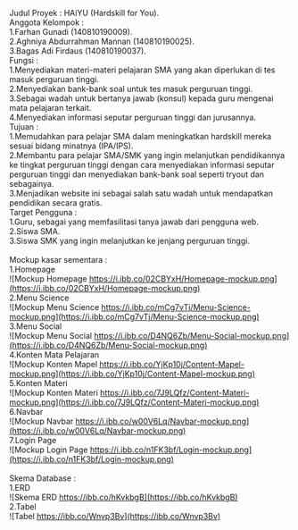 Judul Proyek : HAiYU (Hardskill for You).  
Anggota Kelompok :  
1.Farhan Gunadi (140810190009).  
2.Aghniya Abdurrahman Mannan (140810190025).  
3.Bagas Adi Firdaus (140810190037).  
Fungsi :  
1.Menyediakan materi-materi pelajaran SMA yang akan diperlukan di tes masuk perguruan tinggi.  
2.Menyediakan bank-bank soal untuk tes masuk perguruan tinggi.  
3.Sebagai wadah untuk bertanya jawab (konsul) kepada guru mengenai mata pelajaran terkait.  
4.Menyediakan informasi seputar perguruan tinggi dan jurusannya.  
Tujuan :  
1.Memudahkan para pelajar SMA dalam meningkatkan hardskill mereka sesuai bidang minatnya (IPA/IPS).   
2.Membantu para pelajar SMA/SMK yang ingin melanjutkan pendidikannya ke tingkat perguruan tinggi dengan cara menyediakan informasi seputar perguruan tinggi dan menyediakan bank-bank soal seperti tryout dan sebagainya.  
3.Menjadikan website ini sebagai salah satu wadah untuk mendapatkan pendidikan secara gratis.  
Target Pengguna :  
1.Guru, sebagai yang memfasilitasi tanya jawab dari pengguna web.  
2.Siswa SMA.   
3.Siswa SMK yang ingin melanjutkan ke jenjang perguruan tinggi.    
<br>
Mockup kasar sementara :  
1.Homepage  
![Mockup Homepage https://i.ibb.co/02CBYxH/Homepage-mockup.png](https://i.ibb.co/02CBYxH/Homepage-mockup.png)  
2.Menu Science  
![Mockup Menu Science https://i.ibb.co/mCg7vTj/Menu-Science-mockup.png](https://i.ibb.co/mCg7vTj/Menu-Science-mockup.png)  
3.Menu Social  
![Mockup Menu Social https://i.ibb.co/D4NQ6Zb/Menu-Social-mockup.png](https://i.ibb.co/D4NQ6Zb/Menu-Social-mockup.png)  
4.Konten Mata Pelajaran  
![Mockup Konten Mapel https://i.ibb.co/YjKp10j/Content-Mapel-mockup.png](https://i.ibb.co/YjKp10j/Content-Mapel-mockup.png)  
5.Konten Materi  
![Mockup Konten Materi https://i.ibb.co/7J9LQfz/Content-Materi-mockup.png](https://i.ibb.co/7J9LQfz/Content-Materi-mockup.png)  
6.Navbar  
![Mockup Navbar https://i.ibb.co/w00V6Lq/Navbar-mockup.png](https://i.ibb.co/w00V6Lq/Navbar-mockup.png)  
7.Login Page  
![Mockup Login Page https://i.ibb.co/n1FK3bf/Login-mockup.png](https://i.ibb.co/n1FK3bf/Login-mockup.png)  
<br>
Skema Database :  
1.ERD  
![Skema ERD https://ibb.co/hKvkbgB](https://ibb.co/hKvkbgB)  
2.Tabel  
![Tabel https://ibb.co/Wnvp3Bv](https://ibb.co/Wnvp3Bv)